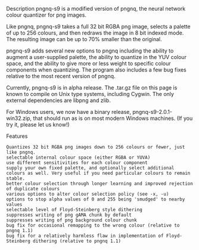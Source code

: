 Description
pngnq-s9 is a modified version of pngnq, the neural network colour quantizer for png images.

Like pngnq, pngnq-s9 takes a full 32 bit RGBA png image, selects a palette of up to 256 colours, and then redraws the image in 8 bit indexed mode. The resulting image can be up to 70% smaller than the original.

pngnq-s9 adds several new options to pngnq including the ability to augment a user-supplied palette, the ability to quantize in the YUV colour space, and the ability to give more or less weight to specific colour components when quantizing. The program also includes a few bug fixes relative to the most recent version of pngnq.

Currently, pngnq-s9 is in alpha release. The .tar.gz file on this page is known to compile on Unix type systems, including Cygwin. The only external dependencies are libpng and zlib.

For Windows users, we now have a binary release, pngnq-s9-2.0.1-win32.zip, that should run as is on most modern Windows machines. (If you try it, please let us know!)


Features

    Quantizes 32 bit RGBA png images down to 256 colours or fewer, just like pngnq.
    selectable internal colour space (either RGBA or YUVA)
    use different sensitivities for each colour component
    supply your own fixed palette, and optionally select additional colours as well. Very useful if you need particular colours to remain stable.
    better colour selection through longer learning and improved rejection of duplicate colours
    various options to alter colour selection policy (see -x, -u)
    options to stop alpha values of 0 and 255 being 'smudged' to nearby values
    selectable level of Floyd-Steinberg style dithering
    suppresses writing of png gAMA chunk by default
    suppresses writing of png background colour chunk
    bug fix for occasional remapping to the wrong colour (relative to pngnq 1.1)
    bug fix for a relatively harmless flaw in implementation of Floyd-Steinberg dithering (relative to pngnq 1.1)

